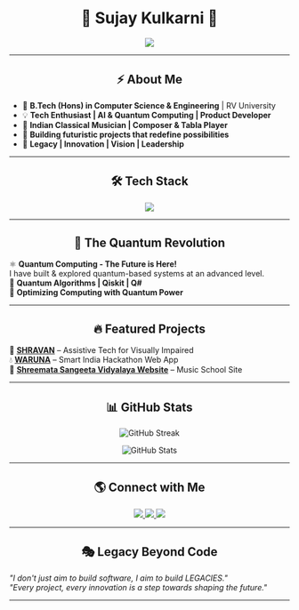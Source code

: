 <h1 align="center">
  <span class="glitch">🚀 Sujay Kulkarni 🚀</span>
</h1>

<p align="center">
  <img src="https://readme-typing-svg.herokuapp.com?font=Orbitron&size=22&color=00FFFF&background=000000&center=true&vCenter=true&width=500&lines=Developer+%7C+Innovator+%7C+Legacy+Builder;AI+%7C+Quantum+%7C+ML+Enthusiast;Building+Futuristic+Projects...;Welcome+to+My+Cyber+Space+👨‍💻" />
</p>

---

<h2 align="center">⚡ About Me</h2>

- 🏫 **B.Tech (Hons) in Computer Science & Engineering** | RV University  
- 💡 **Tech Enthusiast | AI & Quantum Computing | Product Developer**  
- 🎵 **Indian Classical Musician | Composer & Tabla Player**  
- 🚀 **Building futuristic projects that redefine possibilities**  
- 📜 **Legacy | Innovation | Vision | Leadership**  

---

<h2 align="center">🛠 Tech Stack</h2>

<p align="center">
  <img src="https://skillicons.dev/icons?i=python,java,c,javascript,flask,html,css,git,github,figma&theme=dark" />
</p>

---

<h2 align="center">🚀 The Quantum Revolution</h2>

⚛️ **Quantum Computing - The Future is Here!**  
I have built & explored quantum-based systems at an advanced level.  
🔹 **Quantum Algorithms | Qiskit | Q#**  
🔹 **Optimizing Computing with Quantum Power**  

---

<h2 align="center">🔥 Featured Projects</h2>

🚀 **[SHRAVAN](https://github.com/SujayKulkarni-2211/SHRAVAN)** – Assistive Tech for Visually Impaired  
💧 **[WARUNA](https://github.com/SujayKulkarni-2211/WARUNA)** – Smart India Hackathon Web App    
🎻 **[Shreemata Sangeeta Vidyalaya Website](https://github.com/SujayKulkarni-2211/ShreemataSangeetaVidyalaya)** – Music School Site  

---

<h2 align="center">📊 GitHub Stats</h2>

<p align="center">
  <img src="https://github-readme-streak-stats.herokuapp.com/?user=SujayKulkarni-2211&theme=tokyonight" alt="GitHub Streak" />
</p>

<p align="center">
  <img src="https://github-readme-stats.vercel.app/api?username=SujayKulkarni-2211&show_icons=true&theme=radical" alt="GitHub Stats" />
</p>

---

<h2 align="center">🌎 Connect with Me</h2>

<p align="center">
  <a href="https://www.linkedin.com/in/sujay-kulkarni-51391b286/">
    <img src="https://img.shields.io/badge/-LinkedIn-0A66C2?style=flat&logo=linkedin&logoColor=white" />
  </a>
  <a href="https://github.com/SujayKulkarni-2211">
    <img src="https://img.shields.io/badge/-GitHub-181717?style=flat&logo=github&logoColor=white" />
  </a>
  <a href="mailto:sujaykulkarni2211@gmail.com">
    <img src="https://img.shields.io/badge/-Email-EA4335?style=flat&logo=gmail&logoColor=white" />
  </a>
</p>

---

<h2 align="center">🎭 Legacy Beyond Code</h2>

_"I don't just aim to build software, I aim to build LEGACIES."_  
_"Every project, every innovation is a step towards shaping the future."_  

---
